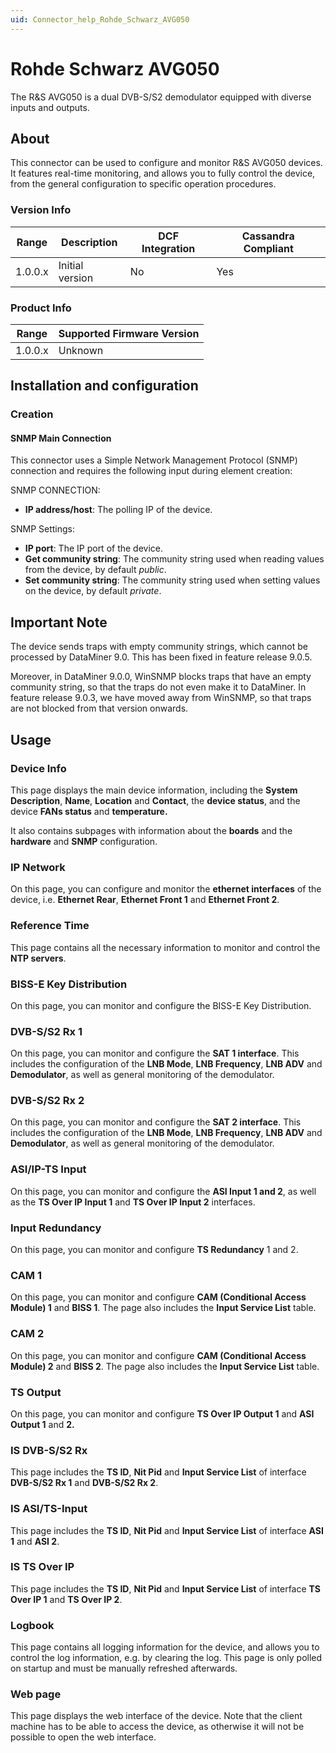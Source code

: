 ```yaml
---
uid: Connector_help_Rohde_Schwarz_AVG050
---
```


# Rohde Schwarz AVG050

The R&S AVG050 is a dual DVB-S/S2 demodulator equipped with diverse inputs and outputs.

## About

This connector can be used to configure and monitor R&S AVG050 devices. It features real-time monitoring, and allows you to fully control the device, from the general configuration to specific operation procedures.

### Version Info

| **Range** | **Description** | **DCF Integration** | **Cassandra Compliant** |
|------------------|-----------------|---------------------|-------------------------|
| 1.0.0.x          | Initial version | No                  | Yes                     |

### Product Info

| Range | Supported Firmware Version |
|------------------|-----------------------------|
| 1.0.0.x          | Unknown                     |

## Installation and configuration

### Creation

#### SNMP Main Connection

This connector uses a Simple Network Management Protocol (SNMP) connection and requires the following input during element creation:

SNMP CONNECTION:

- **IP address/host**: The polling IP of the device.

SNMP Settings:

- **IP port**: The IP port of the device.
- **Get community string**: The community string used when reading values from the device, by default *public*.
- **Set community string**: The community string used when setting values on the device, by default *private*.

## Important Note

The device sends traps with empty community strings, which cannot be processed by DataMiner 9.0. This has been fixed in feature release 9.0.5.

Moreover, in DataMiner 9.0.0, WinSNMP blocks traps that have an empty community string, so that the traps do not even make it to DataMiner. In feature release 9.0.3, we have moved away from WinSNMP, so that traps are not blocked from that version onwards.

## Usage

### Device Info

This page displays the main device information, including the **System Description**, **Name**, **Location** and **Contact**, the **device status**, and the device **FANs status** and **temperature.**

It also contains subpages with information about the **boards** and the **hardware** and **SNMP** configuration.

### IP Network

On this page, you can configure and monitor the **ethernet interfaces** of the device, i.e. **Ethernet Rear**, **Ethernet Front 1** and **Ethernet Front 2**.

### Reference Time

This page contains all the necessary information to monitor and control the **NTP servers**.

### BISS-E Key Distribution

On this page, you can monitor and configure the BISS-E Key Distribution.

### DVB-S/S2 Rx 1

On this page, you can monitor and configure the **SAT 1 interface**. This includes the configuration of the **LNB Mode**, **LNB Frequency**, **LNB ADV** and **Demodulator**, as well as general monitoring of the demodulator.

### DVB-S/S2 Rx 2

On this page, you can monitor and configure the **SAT 2 interface**. This includes the configuration of the **LNB Mode**, **LNB Frequency**, **LNB ADV** and **Demodulator**, as well as general monitoring of the demodulator.

### ASI/IP-TS Input

On this page, you can monitor and configure the **ASI Input 1 and 2**, as well as the **TS Over IP Input 1** and **TS Over IP Input 2** interfaces.

### Input Redundancy

On this page, you can monitor and configure **TS Redundancy** 1 and 2.

### CAM 1

On this page, you can monitor and configure **CAM (Conditional Access Module) 1** and **BISS 1**. The page also includes the **Input Service List** table.

### CAM 2

On this page, you can monitor and configure **CAM (Conditional Access Module) 2** and **BISS 2**. The page also includes the **Input Service List** table.

### TS Output

On this page, you can monitor and configure **TS Over IP Output 1** and **ASI Output 1** and **2.**

### IS DVB-S/S2 Rx

This page includes the **TS ID**, **Nit Pid** and **Input Service List** of interface **DVB-S/S2 Rx 1** and **DVB-S/S2 Rx 2**.

### IS ASI/TS-Input

This page includes the **TS ID**, **Nit Pid** and **Input Service List** of interface **ASI 1** and **ASI 2**.

### IS TS Over IP

This page includes the **TS ID**, **Nit Pid** and **Input Service List** of interface **TS Over IP 1** and **TS Over IP 2**.

### Logbook

This page contains all logging information for the device, and allows you to control the log information, e.g. by clearing the log. This page is only polled on startup and must be manually refreshed afterwards.

### Web page

This page displays the web interface of the device. Note that the client machine has to be able to access the device, as otherwise it will not be possible to open the web interface.
